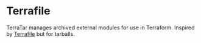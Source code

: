 # Terrafile

TerraTar manages archived external modules for use in Terraform. Inspired by  [Terrafile](https://github.com/coretech/terrafile) but for tarballs.
